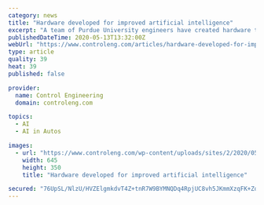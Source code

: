 ```yaml
---
category: news
title: "Hardware developed for improved artificial intelligence"
excerpt: "A team of Purdue University engineers have created hardware that can learn skills using a type of AI that currently runs on software platforms. Sharing intellig"
publishedDateTime: 2020-05-13T13:32:00Z
webUrl: "https://www.controleng.com/articles/hardware-developed-for-improved-artificial-intelligence/"
type: article
quality: 39
heat: 39
published: false

provider:
  name: Control Engineering
  domain: controleng.com

topics:
  - AI
  - AI in Autos

images:
  - url: "https://www.controleng.com/wp-content/uploads/sites/2/2020/05/CTL2005_WEB_IMG_Purdue_AI_ChipSlider.jpg"
    width: 645
    height: 350
    title: "Hardware developed for improved artificial intelligence"

secured: "76UpSL/NlzU/HVZElgmkdvT4Z+tnR7W9BYMNQDq4RpjUC8vh5JKmmXzqFK+ZqLMwjerDHY9gjQZWB7gOnEvG2NDjzr4OkYQdLQB6Vx+wnSOzxfSwxvmTV84EF/f1Q60BMNnanDJrLLdtCr23l8e4hUnTK7uQzYsPiSq6Xfua5y2ZQmHiMwLzEtaCz8n8udmik0b0QAO+oda0xc8/RIHZC+jumw3rjF9mKNavY6HChRS4u3qCru+4sDVVKD8w9ROCMPxYe1sgXCpmBRZPdDx+OF5WXgERTK/8fXA944JCwwa9dmLhYHYUxk0yZXEETV07jRidMhCAcNDuvDcmSfGFog1QaEOcyD5EGZHVnSnEAt2R/Uklma4ri5i2TGZkqdNZDrvU0rQuvvbOML7tWHpBv7t5c88Jm289wtyz2ZkjF1fwpT6J5JNO0usmQeAglc521EwsL+RiIjqQI7WnTJnuqXFaZ9sP0GB0n6QWwcE7efc=;cg9NkiQFIB66mbjrI/nDcA=="
---
```


